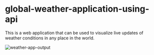 # global-weather-application-using-api
This is a web application that can be used to visualize live updates of weather conditions in any place in the world. 

![weather-app-output](https://user-images.githubusercontent.com/104146031/208148413-9f9bf616-9d0f-44d4-a20c-a5a8ec10de97.png)

